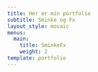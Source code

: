 ```yaml
---
title: Her er min portfolie
subtitle: Sminke og Fx
layout_style: mosaic
menus:
  main:
    title: SminkeFx
    weight: 2
template: portfolio
---
```

